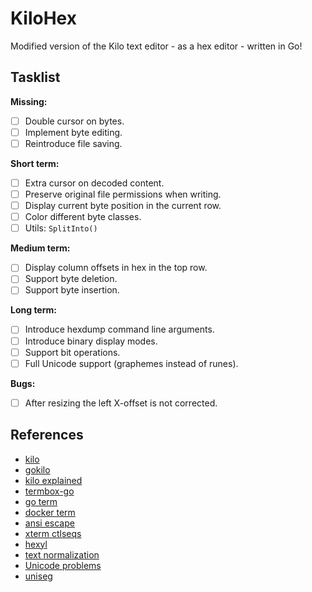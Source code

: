 KiloHex
=======

Modified version of the Kilo text editor - as a hex editor - written in Go!

Tasklist
--------

**Missing:**

- [ ] Double cursor on bytes.
- [ ] Implement byte editing.
- [ ] Reintroduce file saving.

**Short term:**

- [ ] Extra cursor on decoded content.
- [ ] Preserve original file permissions when writing.
- [ ] Display current byte position in the current row.
- [ ] Color different byte classes.
- [ ] Utils: `SplitInto()`

**Medium term:**

- [ ] Display column offsets in hex in the top row.
- [ ] Support byte deletion.
- [ ] Support byte insertion.

**Long term:**

- [ ] Introduce hexdump command line arguments.
- [ ] Introduce binary display modes.
- [ ] Support bit operations.
- [ ] Full Unicode support (graphemes instead of runes).

**Bugs:**

- [ ] After resizing the left X-offset is not corrected.

References
----------

- [kilo](                https://github.com/antirez/kilo)
- [gokilo](              https://github.com/srinathh/gokilo)
- [kilo explained](      https://viewsourcecode.org/snaptoken/kilo/)
- [termbox-go](          https://github.com/nsf/termbox-go)
- [go term](             https://pkg.go.dev/golang.org/x/term)
- [docker term](         https://github.com/moby/term/)
- [ansi escape](         https://gist.github.com/fnky/458719343aabd01cfb17a3a4f7296797)
- [xterm ctlseqs](       https://invisible-island.net/xterm/ctlseqs/ctlseqs.html)
- [hexyl](               https://github.com/sharkdp/hexyl)
- [text normalization](  https://go.dev/blog/normalization)
- [Unicode problems](    https://stackoverflow.com/a/12668840)
- [uniseg](              https://github.com/rivo/uniseg)
